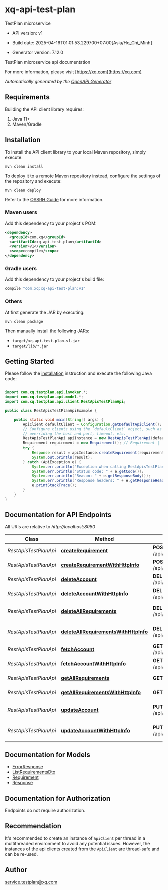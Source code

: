 # xq-api-test-plan

TestPlan microservice

- API version: v1

- Build date: 2025-04-16T01:01:53.229700+07:00[Asia/Ho_Chi_Minh]

- Generator version: 7.12.0

TestPlan microservice api documentation

  For more information, please visit [https://xq.com](https://xq.com)

*Automatically generated by the [OpenAPI Generator](https://openapi-generator.tech)*

## Requirements

Building the API client library requires:

1. Java 11+
2. Maven/Gradle

## Installation

To install the API client library to your local Maven repository, simply execute:

```shell
mvn clean install
```

To deploy it to a remote Maven repository instead, configure the settings of the repository and execute:

```shell
mvn clean deploy
```

Refer to the [OSSRH Guide](http://central.sonatype.org/pages/ossrh-guide.html) for more information.

### Maven users

Add this dependency to your project's POM:

```xml
<dependency>
  <groupId>com.xq</groupId>
  <artifactId>xq-api-test-plan</artifactId>
  <version>v1</version>
  <scope>compile</scope>
</dependency>
```

### Gradle users

Add this dependency to your project's build file:

```groovy
compile "com.xq:xq-api-test-plan:v1"
```

### Others

At first generate the JAR by executing:

```shell
mvn clean package
```

Then manually install the following JARs:

- `target/xq-api-test-plan-v1.jar`
- `target/lib/*.jar`

## Getting Started

Please follow the [installation](#installation) instruction and execute the following Java code:

```java

import com.xq.testplan.api.invoker.*;
import com.xq.testplan.api.model.*;
import com.xq.testplan.api.client.RestApisTestPlanApi;

public class RestApisTestPlanApiExample {

    public static void main(String[] args) {
        ApiClient defaultClient = Configuration.getDefaultApiClient();
        // Configure clients using the `defaultClient` object, such as
        // overriding the host and port, timeout, etc.
        RestApisTestPlanApi apiInstance = new RestApisTestPlanApi(defaultClient);
        Requirement requirement = new Requirement(); // Requirement | 
        try {
            Response result = apiInstance.createRequirement(requirement);
            System.out.println(result);
        } catch (ApiException e) {
            System.err.println("Exception when calling RestApisTestPlanApi#createRequirement");
            System.err.println("Status code: " + e.getCode());
            System.err.println("Reason: " + e.getResponseBody());
            System.err.println("Response headers: " + e.getResponseHeaders());
            e.printStackTrace();
        }
    }
}

```

## Documentation for API Endpoints

All URIs are relative to *http://localhost:8080*

Class | Method | HTTP request | Description
------------ | ------------- | ------------- | -------------
*RestApisTestPlanApi* | [**createRequirement**](docs/RestApisTestPlanApi.md#createRequirement) | **POST** /api/requirement/create | Create a test requirement
*RestApisTestPlanApi* | [**createRequirementWithHttpInfo**](docs/RestApisTestPlanApi.md#createRequirementWithHttpInfo) | **POST** /api/requirement/create | Create a test requirement
*RestApisTestPlanApi* | [**deleteAccount**](docs/RestApisTestPlanApi.md#deleteAccount) | **DELETE** /api/requirement/delete | Delete a test requirement
*RestApisTestPlanApi* | [**deleteAccountWithHttpInfo**](docs/RestApisTestPlanApi.md#deleteAccountWithHttpInfo) | **DELETE** /api/requirement/delete | Delete a test requirement
*RestApisTestPlanApi* | [**deleteAllRequirements**](docs/RestApisTestPlanApi.md#deleteAllRequirements) | **DELETE** /api/requirement/delete/all | Delete all test requirements
*RestApisTestPlanApi* | [**deleteAllRequirementsWithHttpInfo**](docs/RestApisTestPlanApi.md#deleteAllRequirementsWithHttpInfo) | **DELETE** /api/requirement/delete/all | Delete all test requirements
*RestApisTestPlanApi* | [**fetchAccount**](docs/RestApisTestPlanApi.md#fetchAccount) | **GET** /api/requirement/{uuid} | Get a test requirement
*RestApisTestPlanApi* | [**fetchAccountWithHttpInfo**](docs/RestApisTestPlanApi.md#fetchAccountWithHttpInfo) | **GET** /api/requirement/{uuid} | Get a test requirement
*RestApisTestPlanApi* | [**getAllRequirements**](docs/RestApisTestPlanApi.md#getAllRequirements) | **GET** /api/requirement/all | Get all test requirements
*RestApisTestPlanApi* | [**getAllRequirementsWithHttpInfo**](docs/RestApisTestPlanApi.md#getAllRequirementsWithHttpInfo) | **GET** /api/requirement/all | Get all test requirements
*RestApisTestPlanApi* | [**updateAccount**](docs/RestApisTestPlanApi.md#updateAccount) | **PUT** /api/requirement/update | Update a test requirement
*RestApisTestPlanApi* | [**updateAccountWithHttpInfo**](docs/RestApisTestPlanApi.md#updateAccountWithHttpInfo) | **PUT** /api/requirement/update | Update a test requirement


## Documentation for Models

 - [ErrorResponse](docs/ErrorResponse.md)
 - [ListRequirementsDto](docs/ListRequirementsDto.md)
 - [Requirement](docs/Requirement.md)
 - [Response](docs/Response.md)


<a id="documentation-for-authorization"></a>
## Documentation for Authorization

Endpoints do not require authorization.


## Recommendation

It's recommended to create an instance of `ApiClient` per thread in a multithreaded environment to avoid any potential issues.
However, the instances of the api clients created from the `ApiClient` are thread-safe and can be re-used.

## Author

service.testplan@xq.com

